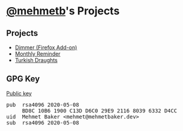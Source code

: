 # [@mehmetb](https://github.com/mehmetb)'s Projects

## Projects

- [Dimmer (Firefox Add-on)](https://mehmetb.github.io/dimmer)
- [Monthly Reminder](https://mehmetb.github.io/monthly-reminder)
- [Turkish Draughts](https://mehmetb.github.io/turkish-draughts)

## GPG Key

[Public key](pubkey.txt)

<pre>
pub  rsa4096 2020-05-08
     BD8C 10B6 1900 C13D D6C0 29E9 2116 8039 6332 D4CC
uid  Mehmet Baker &lt;mehmet@mehmetbaker.dev&gt;
sub  rsa4096 2020-05-08
</pre>
